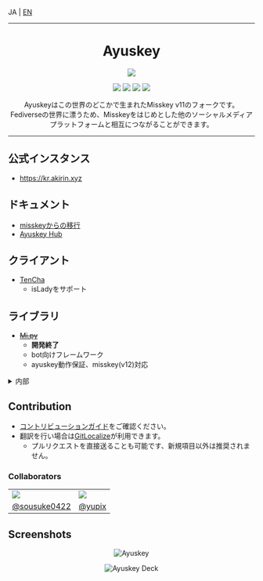 JA | [EN](README.en-US.md)

----------------------------------------------------------------

<h1 align="center">Ayuskey</h1>

<div align="center">

[![][e2e-badge]][e2e-link]

[![][fork-of-badge]][fork-of-link]
[![][summaly-badge]][summaly-link]
[![][xev-badge]][xev-link]
[![][mfmjs-badge]][mfmjs-link]

Ayuskeyはこの世界のどこかで生まれたMisskey v11のフォークです。
Fediverseの世界に漂うため、Misskeyをはじめとした他のソーシャルメディアプラットフォームと相互につながることができます。

</div>

----------------------------------------------------------------

## 公式インスタンス

* <https://kr.akirin.xyz>

## ドキュメント

* [misskeyからの移行](https://github.com/sousuke0422/notes/blob/master/misskey/migrate-misskey-to-ayuskey.md)
* [Ayuskey Hub](https://ayuskey-hub.readthedocs.io/)

## クライアント

* [TenCha](https://github.com/coke12103/TenCha)
  * isLadyをサポート

## ライブラリ

* ~~[Mi.py](https://github.com/yupix/Mi.py)~~
  * **開発終了**
  * bot向けフレームワーク
  * ayuskey動作保証、misskey(v12)対応

<details>
<summary>内部</summary>

* [@ayuskey/summaly](https://github.com/TeamBlackCrystal/summaly)
  * 微調整が施されたsummaly

* [@ayuskey/xev](https://github.com/TeamBlackCrystal/xev)
  * 本家がesm化されたため、cjsで保守

</details>

## Contribution

* [コントリビューションガイド](CONTRIBUTING.md)をご確認ください。
* 翻訳を行い場合は[GitLocalize](https://gitlocalize.com/repo/6356)が利用できます。
  * プルリクエストを直接送ることも可能です、新規項目以外は推奨されません。

### Collaborators

<table>
 <tr>
  <td><img src="https://avatars.githubusercontent.com/u/33174568?s=120&v=4"></img></td>
	<td><img src="https://avatars.githubusercontent.com/u/50538210?s=120&v=4"></img></td>
 </tr>
 <tr>
  <td align="center"><a href="https://github.com/sousuke0422">@sousuke0422</a></td>
	<td align="center"><a href="https://github.com/yupix">@yupix</a></td>
 </tr>
</table>

## Screenshots

<p align="center">
  <img src="https://s3.akarinext.org/assets/*/ayuskey-desk-3.png" alt="Ayuskey">
</p>

<p align="center">
  <img src="https://kr.akirin.xyz/files/e21b4c19-61ef-4ab0-9522-a9f98ded2174/e21b4c19-61ef-4ab0-9522-a9f98ded2174.png" alt="Ayuskey Deck">
</p>

[e2e-link]:      https://github.com/TeamBlackCrystal/misskey/actions/workflows/e2e.yml
[e2e-badge]:     https://img.shields.io/github/workflow/status/TeamBlackCrystal/misskey/Ayuskey%20E2E%20Test?label=E2E%20Test&style=flat-square
[fork-of-link]:  https://github.com/syuilo/misskey/tree/v11
[fork-of-badge]: https://img.shields.io/badge/fork%20of-misskey--dev%2Fmisskey-important.svg?style=flat-square
[summaly-link]:  https://www.npmjs.com/package/@ayuskey/summaly
[summaly-badge]: https://img.shields.io/badge/summaly-%40ayuskey%2Fsummaly-blue.svg?style=flat-square
[xev-link]:  https://www.npmjs.com/package/@ayuskey/xev
[xev-badge]: https://img.shields.io/badge/xev-%40ayuskey%2Fxev-blue.svg?style=flat-square
[mfmjs-link]:    https://github.com/TeamBlackCrystal/misskey/issues/222
[mfmjs-badge]:   https://img.shields.io/badge/mfm.js-none(%23222)-blue.svg?style=flat-square
